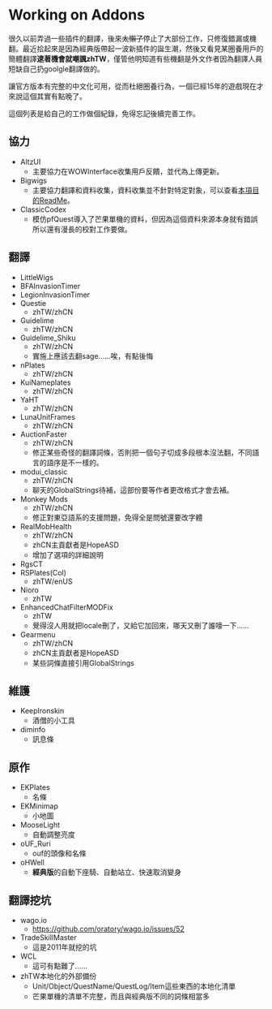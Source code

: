 # Working on Addons

很久以前弄過一些插件的翻譯，後來~~太懶了~~停止了大部份工作，只修復錯漏或機翻。最近拾起來是因為經典版帶起一波新插件的誕生潮，然後又看見某圈養用戶的簡體翻譯**逮著機會就嘲諷zhTW**，僅管他明知道有些機翻是外文作者因為翻譯人員短缺自己扔goolgle翻譯做的。

讓官方版本有完整的中文化可用，從而杜絕圈養行為，一個已經15年的遊戲現在才來說這個其實有點晚了。

這個列表是給自己的工作做個紀錄，免得忘記後續完善工作。

## 協力

* AltzUI
    * 主要協力在WOWInterface收集用戶反饋，並代為上傳更新。
* Bigwigs
    * 主要協力翻譯和資料收集，資料收集並不針對特定對象，可以查看[本項目的ReadMe](https://github.com/EKE00372/WOWThings/blob/master/README.md)。
* ClassicCodex
    * 模仿pfQuest導入了芒果單機的資料，但因為這個資料來源本身就有錯誤所以還有漫長的校對工作要做。

## 翻譯

* LittleWigs
* BFAInvasionTimer
* LegionInvasionTimer
* Questie
    * zhTW/zhCN
* Guidelime
    * zhTW/zhCN
* Guidelime_Shiku
    * zhTW/zhCN
    * 實施上應該去翻sage......唉，有點後悔
* nPlates
    * zhTW/zhCN
* KuiNameplates
    * zhTW/zhCN
* YaHT
    * zhTW/zhCN
* LunaUnitFrames
    * zhTW/zhCN
* AuctionFaster
    * zhTW/zhCN
    * 修正某些奇怪的翻譯詞條，否則把一個句子切成多段根本沒法翻，不同語言的語序是不一樣的。
* modui_classic
    * zhTW/zhCN
    * 聊天的GlobalStrings待補，這部份要等作者更改格式才會去補。
* Monkey Mods
    * zhTW/zhCN
    * 修正對東亞語系的支援問題，免得全是問號還要改字體
* RealMobHealth
    * zhTW/zhCN
    * zhCN主貢獻者是HopeASD
    * 增加了選項的詳細說明
* RgsCT
* RSPlates(Col)
    * zhTW/enUS
* Nioro
    * zhTW
* EnhancedChatFilterMODFix
    * zhTW
    * 覺得沒人用就把locale刪了，又給它加回來，哪天又刪了誰嚎一下......
* Gearmenu
    * zhTW/zhCN
    * zhCN主貢獻者是HopeASD
    * 某些詞條直接引用GlobalStrings

## 維護

* KeepIronskin
    * 酒僧的小工具
* diminfo
    * 訊息條

## 原作

* EKPlates
    * 名條
* EKMinimap
    * 小地圖
* MooseLight
    * 自動調整亮度
* oUF_Ruri
   * ouf的頭像和名條
* oHWell
    * **經典版**的自動下座騎、自動站立、快速取消變身

## 翻譯挖坑

* wago.io
     * https://github.com/oratory/wago.io/issues/52
* TradeSkillMaster
     * 這是2011年就挖的坑
* WCL
     * 這可有點難了......
* zhTW本地化的外部備份
     * Unit/Object/QuestName/QuestLog/Item這些東西的本地化清單
     * 芒果單機的清單不完整，而且與經典版不同的詞條相當多

